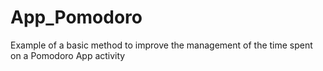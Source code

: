 # App_Pomodoro
Example of a basic method to improve the management of the time spent on a Pomodoro App activity
